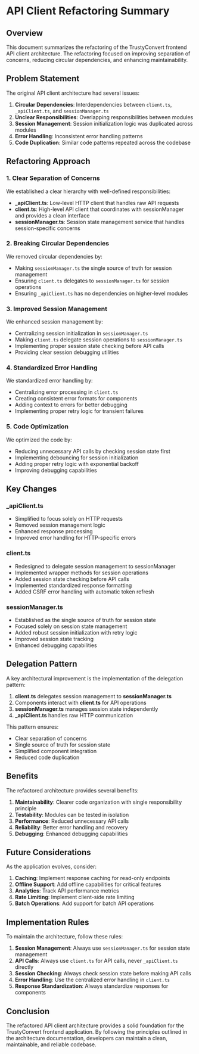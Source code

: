 # API Client Refactoring Summary

## Overview

This document summarizes the refactoring of the TrustyConvert frontend API client architecture. The refactoring focused on improving separation of concerns, reducing circular dependencies, and enhancing maintainability.

## Problem Statement

The original API client architecture had several issues:

1. **Circular Dependencies**: Interdependencies between `client.ts`, `_apiClient.ts`, and `sessionManager.ts`
2. **Unclear Responsibilities**: Overlapping responsibilities between modules
3. **Session Management**: Session initialization logic was duplicated across modules
4. **Error Handling**: Inconsistent error handling patterns
5. **Code Duplication**: Similar code patterns repeated across the codebase

## Refactoring Approach

### 1. Clear Separation of Concerns

We established a clear hierarchy with well-defined responsibilities:

- **_apiClient.ts**: Low-level HTTP client that handles raw API requests
- **client.ts**: High-level API client that coordinates with sessionManager and provides a clean interface
- **sessionManager.ts**: Session state management service that handles session-specific concerns

### 2. Breaking Circular Dependencies

We removed circular dependencies by:

- Making `sessionManager.ts` the single source of truth for session management
- Ensuring `client.ts` delegates to `sessionManager.ts` for session operations
- Ensuring `_apiClient.ts` has no dependencies on higher-level modules

### 3. Improved Session Management

We enhanced session management by:

- Centralizing session initialization in `sessionManager.ts`
- Making `client.ts` delegate session operations to `sessionManager.ts`
- Implementing proper session state checking before API calls
- Providing clear session debugging utilities

### 4. Standardized Error Handling

We standardized error handling by:

- Centralizing error processing in `client.ts`
- Creating consistent error formats for components
- Adding context to errors for better debugging
- Implementing proper retry logic for transient failures

### 5. Code Optimization

We optimized the code by:

- Reducing unnecessary API calls by checking session state first
- Implementing debouncing for session initialization
- Adding proper retry logic with exponential backoff
- Improving debugging capabilities

## Key Changes

### _apiClient.ts

- Simplified to focus solely on HTTP requests
- Removed session management logic
- Enhanced response processing
- Improved error handling for HTTP-specific errors

### client.ts

- Redesigned to delegate session management to sessionManager
- Implemented wrapper methods for session operations
- Added session state checking before API calls
- Implemented standardized response formatting
- Added CSRF error handling with automatic token refresh

### sessionManager.ts

- Established as the single source of truth for session state
- Focused solely on session state management
- Added robust session initialization with retry logic
- Improved session state tracking
- Enhanced debugging capabilities

## Delegation Pattern

A key architectural improvement is the implementation of the delegation pattern:

1. **client.ts** delegates session management to **sessionManager.ts**
2. Components interact with **client.ts** for API operations
3. **sessionManager.ts** manages session state independently
4. **_apiClient.ts** handles raw HTTP communication

This pattern ensures:
- Clear separation of concerns
- Single source of truth for session state
- Simplified component integration
- Reduced code duplication

## Benefits

The refactored architecture provides several benefits:

1. **Maintainability**: Clearer code organization with single responsibility principle
2. **Testability**: Modules can be tested in isolation
3. **Performance**: Reduced unnecessary API calls
4. **Reliability**: Better error handling and recovery
5. **Debugging**: Enhanced debugging capabilities

## Future Considerations

As the application evolves, consider:

1. **Caching**: Implement response caching for read-only endpoints
2. **Offline Support**: Add offline capabilities for critical features
3. **Analytics**: Track API performance metrics
4. **Rate Limiting**: Implement client-side rate limiting
5. **Batch Operations**: Add support for batch API operations

## Implementation Rules

To maintain the architecture, follow these rules:

1. **Session Management**: Always use `sessionManager.ts` for session state management
2. **API Calls**: Always use `client.ts` for API calls, never `_apiClient.ts` directly
3. **Session Checking**: Always check session state before making API calls
4. **Error Handling**: Use the centralized error handling in `client.ts`
5. **Response Standardization**: Always standardize responses for components

## Conclusion

The refactored API client architecture provides a solid foundation for the TrustyConvert frontend application. By following the principles outlined in the architecture documentation, developers can maintain a clean, maintainable, and reliable codebase. 